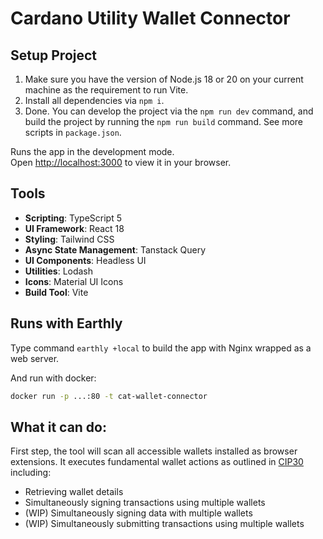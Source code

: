# Cardano Utility Wallet Connector

## Setup Project

1. Make sure you have the version of Node.js 18 or 20 on your current machine as the requirement to run Vite.
2. Install all dependencies via `npm i`.
3. Done. You can develop the project via the `npm run dev` command, and build the project by running the `npm run build` command. See more scripts in `package.json`.

Runs the app in the development mode.\
Open [http://localhost:3000](http://localhost:3000) to view it in your browser.

## Tools

- **Scripting**: TypeScript 5
- **UI Framework**: React 18
- **Styling**: Tailwind CSS
- **Async State Management**: Tanstack Query
- **UI Components**: Headless UI
- **Utilities**: Lodash
- **Icons**: Material UI Icons
- **Build Tool**: Vite

## Runs with Earthly

Type command `earthly +local` to build the app with Nginx wrapped as a web server.

And run with docker:

```sh
docker run -p ...:80 -t cat-wallet-connector
```

## What it can do:
First step, the tool will scan all accessible wallets installed as browser extensions.
It executes fundamental wallet actions as outlined in [CIP30](https://cips.cardano.org/cip/CIP-30/) including:
- Retrieving wallet details
- Simultaneously signing transactions using multiple wallets
- (WIP) Simultaneously signing data with multiple wallets
- (WIP) Simultaneously submitting transactions using multiple wallets
